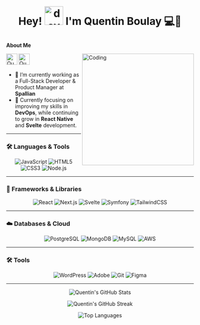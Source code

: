 # <p align="center">**Hey! <img src="https://media.giphy.com/media/iIqmM5tTjmpOB9mpbn/giphy.gif" alt="dev gif" width="50px"> I'm Quentin Boulay** 💻🚀</p>

**About Me**

<a href="https://x.com/quentin_boulay">
  <img align="left" alt="Quentin Twitter" width="30px" src="https://raw.githubusercontent.com/rahuldkjain/github-profile-readme-generator/master/src/images/icons/Social/twitter.svg" />
</a>
<a href="https://www.linkedin.com/in/quentin-boulay/">
  <img align="left" alt="Quentin LinkedIn" width="30px" src="https://raw.githubusercontent.com/rahuldkjain/github-profile-readme-generator/master/src/images/icons/Social/linked-in-alt.svg" />
</a>
<img align="right" alt="Coding" width="300" src="https://media.giphy.com/media/qgQUggAC3Pfv687qPC/giphy.gif">

<br/>
<br/>

- 💼 I’m currently working as a Full-Stack Developer & Product Manager at **Spallian**
- 🌱 Currently focusing on improving my skills in **DevOps**, while continuing to grow in **React Native** and **Svelte** development.

---

### 🛠️ Languages & Tools

<p align="center">
  <img src="https://img.shields.io/badge/-JavaScript-F7DF1E?style=for-the-badge&logo=JavaScript&logoColor=black" alt="JavaScript" />
  <img src="https://img.shields.io/badge/-HTML5-E34F26?style=for-the-badge&logo=html5&logoColor=white" alt="HTML5" />
  <img src="https://img.shields.io/badge/-CSS3-1572B6?style=for-the-badge&logo=css3&logoColor=white" alt="CSS3" />
  <img src="https://img.shields.io/badge/-Node.js-339933?style=for-the-badge&logo=node.js&logoColor=white" alt="Node.js" />
</p>

---

### 🧰 Frameworks & Libraries

<p align="center">
  <img src="https://img.shields.io/badge/-React-61DAFB?style=for-the-badge&logo=react&logoColor=black" alt="React" />
  <img src="https://img.shields.io/badge/-Next.js-000000?style=for-the-badge&logo=next.js" alt="Next.js" />
  <img src="https://img.shields.io/badge/-Svelte-FF3E00?style=for-the-badge&logo=svelte&logoColor=white" alt="Svelte" />
  <img src="https://img.shields.io/badge/-Symfony-000000?style=for-the-badge&logo=symfony" alt="Symfony" />
  <img src="https://img.shields.io/badge/-TailwindCSS-06B6D4?style=for-the-badge&logo=tailwindcss" alt="TailwindCSS" />
</p>

---

### ☁️ Databases & Cloud

<p align="center">
  <img src="https://img.shields.io/badge/-PostgreSQL-336791?style=for-the-badge&logo=postgresql&logoColor=white" alt="PostgreSQL" />
  <img src="https://img.shields.io/badge/-MongoDB-47A248?style=for-the-badge&logo=mongodb&logoColor=white" alt="MongoDB" />
  <img src="https://img.shields.io/badge/-MySQL-4479A1?style=for-the-badge&logo=mysql&logoColor=white" alt="MySQL" />
  <img src="https://img.shields.io/badge/-AWS-232F3E?style=for-the-badge&logo=amazon-aws&logoColor=white" alt="AWS" />
</p>

---

### 🛠️ Tools

<p align="center">
  <img src="https://img.shields.io/badge/-WordPress-21759B?style=for-the-badge&logo=wordpress&logoColor=white" alt="WordPress" />
  <img src="https://img.shields.io/badge/-Adobe%20Creative%20Suite-FF0000?style=for-the-badge&logo=adobe&logoColor=white" alt="Adobe" />
  <img src="https://img.shields.io/badge/-Git-F05032?style=for-the-badge&logo=git&logoColor=white" alt="Git" />
  <img src="https://img.shields.io/badge/-Figma-F24E1E?style=for-the-badge&logo=figma&logoColor=white" alt="Figma" />
</p>

---

<p align="center">
  <img src="https://github-readme-stats.vercel.app/api?username=quentinboulay&show_icons=true&theme=radical&hide_border=true" alt="Quentin's GitHub Stats" />
</p>

<p align="center">
  <img src="https://github-readme-streak-stats.herokuapp.com/?user=quentinboulay&theme=radical&hide_border=true" alt="Quentin's GitHub Streak" />
</p>

<p align="center">
  <img src="https://github-readme-stats.vercel.app/api/top-langs/?username=quentinboulay&layout=compact&theme=radical&hide_border=true" alt="Top Languages" />
</p>
